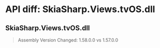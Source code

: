 # API diff: SkiaSharp.Views.tvOS.dll

## SkiaSharp.Views.tvOS.dll

> Assembly Version Changed: 1.58.0.0 vs 1.57.0.0

